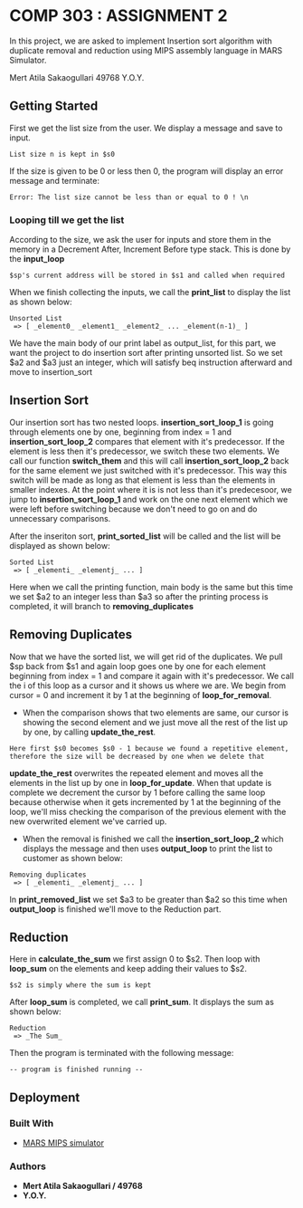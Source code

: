 # COMP 303 : ASSIGNMENT 2

In this project, we are asked to implement Insertion sort algorithm with duplicate removal and reduction using MIPS assembly language in MARS Simulator.

Mert Atila Sakaogullari 49768
Y.O.Y.

## Getting Started

First we get the list size from the user. We display a message and save to input.

```
List size n is kept in $s0
```

If the size is given to be 0 or less then 0, the program will display an error message and terminate:

```
Error: The list size cannot be less than or equal to 0 ! \n
```

### Looping till we get the list

According to the size, we ask the user for inputs and store them in the memory in a Decrement After, Increment Before type stack. This is done by the **input_loop**

```
$sp's current address will be stored in $s1 and called when required
```

When we finish collecting the inputs, we call the **print_list** to display the list as shown below:

```
Unsorted List 
 => [ _element0_ _element1_ _element2_ ... _element(n-1)_ ]
```

We have the main body of our print label as output_list, for this part, we want the project to do insertion sort after printing unsorted list. So we set $a2 and $a3 just an integer, which will satisfy beq instruction afterward and move to insertion_sort

## Insertion Sort

Our insertion sort has two nested loops. **insertion_sort_loop_1** is going through elements one by one, beginning from index = 1 and **insertion_sort_loop_2** compares that element with it's predecessor. If the element is less then it's predecessor, we switch these two elements. We call our function **switch_them** and this will call **insertion_sort_loop_2** back for the same element we just switched with it's predecessor. This way this switch will be made as long as that element is less than the elements in smaller indexes. At the point where it is is not less than it's predecesoor, we jump to **insertion_sort_loop_1** and work on the one next element which we were left before switching because we don't need to go on and do unnecessary comparisons. 

After the inseriton sort, **print_sorted_list** will be called and the list will be displayed as shown below:

```
Sorted List
 => [ _elementi_ _elementj_ ... ]
```

Here when we call the printing function, main body is the same but this time we set $a2 to an integer less than $a3 so after the printing process is completed, it will branch to **removing_duplicates**

## Removing Duplicates

Now that we have the sorted list, we will get rid of the duplicates. We pull $sp back from $s1 and again loop goes one by one for each element beginning from index = 1 and compare it again with it's predecessor. We call the i of this loop as a cursor and it shows us where we are. We begin from cursor = 0 and increment it by 1 at the beginning of  **loop_for_removal**. 
* When the comparison shows that two elements are same, our cursor is showing the second element and we just move all the rest of the list up by one, by calling **update_the_rest**. 

```
Here first $s0 becomes $s0 - 1 because we found a repetitive element, therefore the size will be decreased by one when we delete that
```

**update_the_rest** overwrites the repeated element and moves all the elements in the list up by one in **loop_for_update**. When that update is complete we decrement the cursor by 1 before calling the same loop because otherwise when it gets incremented by 1 at the beginning of the loop, we'll miss checking the comparison of the previous element with the new overwrited element we've carried up.

* When the removal is finished we call the **insertion_sort_loop_2** which displays the message and then uses **output_loop** to print the list to customer as shown below:

```
Removing duplicates
 => [ _elementi_ _elementj_ ... ]
```

In **print_removed_list** we set $a3 to be greater than $a2 so this time when **output_loop** is finished we'll move to the Reduction part.

## Reduction

Here in **calculate_the_sum** we first assign 0 to $s2. Then loop with **loop_sum** on the elements and keep adding their values to $s2.

```
$s2 is simply where the sum is kept
```

After **loop_sum** is completed, we call **print_sum**. It displays the sum as shown below:

```
Reduction
 => _The Sum_
```

Then the program is terminated with the following message:

```
-- program is finished running --
```

## Deployment

### Built With

* [MARS MIPS simulator](http://courses.missouristate.edu/KenVollmar/mars/)

### Authors

* **Mert Atila Sakaogullari / 49768** 
* **Y.O.Y.**


